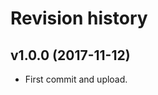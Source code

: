 Revision history
=======================================


v1.0.0 (2017-11-12)
---------------------------------------

* First commit and upload.
